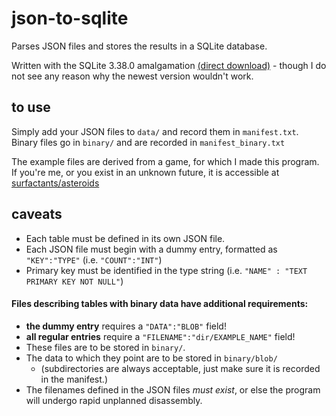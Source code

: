 # json-to-sqlite
Parses JSON files and stores the results in a SQLite database.

Written with the SQLite 3.38.0 amalgamation [(direct download)](https://www.sqlite.org/2022/sqlite-amalgamation-3380000.zip)  - though I do not see any reason why the newest version wouldn't work.

## to use

Simply add your JSON files to `data/` and record them in `manifest.txt`. Binary files go in `binary/` and are recorded in `manifest_binary.txt`

The example files are derived from a game, for which I made this program. If you're me, or you exist in an unknown future, it is accessible at [surfactants/asteroids](https://github.com/surfactants/asteroids)

## caveats

- Each table must be defined in its own JSON file.
- Each JSON file must begin with a dummy entry, formatted as `"KEY":"TYPE"` (i.e. `"COUNT":"INT"`)
- Primary key must be identified in the type string (i.e. `"NAME" : "TEXT PRIMARY KEY NOT NULL"`)

#### Files describing tables with binary data have additional requirements:
- **the dummy entry** requires a `"DATA":"BLOB"` field!
- **all regular entries** require a `"FILENAME":"dir/EXAMPLE_NAME"` field!
- These files are to be stored in `binary/`.
- The data to which they point are to be stored in `binary/blob/`
  - (subdirectories are always acceptable, just make sure it is recorded in the manifest.)
- The filenames defined in the JSON files *must exist*, or else the program will undergo rapid unplanned disassembly.
